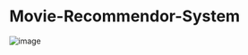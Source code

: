 # Movie-Recommendor-System

![image](https://github.com/user-attachments/assets/2d24778c-1b00-404f-8b2f-bd34cbcc6a62)
